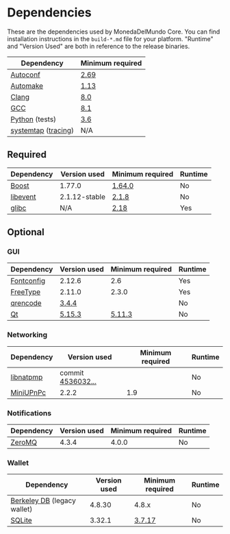 # Dependencies

These are the dependencies used by MonedaDelMundo Core.
You can find installation instructions in the `build-*.md` file for your platform.
"Runtime" and "Version Used" are both in reference to the release binaries.

| Dependency | Minimum required |
| --- | --- |
| [Autoconf](https://www.gnu.org/software/autoconf/) | [2.69](https://github.com/monedadelmundo/monedadelmundo/pull/17769) |
| [Automake](https://www.gnu.org/software/automake/) | [1.13](https://github.com/monedadelmundo/monedadelmundo/pull/18290) |
| [Clang](https://clang.llvm.org) | [8.0](https://github.com/monedadelmundo/monedadelmundo/pull/24164) |
| [GCC](https://gcc.gnu.org) | [8.1](https://github.com/monedadelmundo/monedadelmundo/pull/23060) |
| [Python](https://www.python.org) (tests) | [3.6](https://github.com/monedadelmundo/monedadelmundo/pull/19504) |
| [systemtap](https://sourceware.org/systemtap/) ([tracing](tracing.md))| N/A |

## Required

| Dependency | Version used | Minimum required | Runtime |
| --- | --- | --- | --- |
| [Boost](https://www.boost.org/users/download/) | 1.77.0 | [1.64.0](https://github.com/monedadelmundo/monedadelmundo/pull/22320) | No |
| [libevent](https://github.com/libevent/libevent/releases) | 2.1.12-stable | [2.1.8](https://github.com/monedadelmundo/monedadelmundo/pull/24681) | No |
| [glibc](https://www.gnu.org/software/libc/) | N/A | [2.18](https://github.com/monedadelmundo/monedadelmundo/pull/23511) | Yes |

## Optional

### GUI
| Dependency | Version used | Minimum required | Runtime |
| --- | --- | --- | --- |
| [Fontconfig](https://www.freedesktop.org/wiki/Software/fontconfig/) | 2.12.6 | 2.6 | Yes |
| [FreeType](https://freetype.org) | 2.11.0 | 2.3.0 | Yes |
| [qrencode](https://fukuchi.org/works/qrencode/) | [3.4.4](https://fukuchi.org/works/qrencode) | | No |
| [Qt](https://www.qt.io) | [5.15.3](https://download.qt.io/official_releases/qt/) | [5.11.3](https://github.com/monedadelmundo/monedadelmundo/pull/24132) | No |

### Networking
| Dependency | Version used | Minimum required | Runtime |
| --- | --- | --- | --- |
| [libnatpmp](https://github.com/miniupnp/libnatpmp/) | commit [4536032...](https://github.com/miniupnp/libnatpmp/tree/4536032ae32268a45c073a4d5e91bbab4534773a) | | No |
| [MiniUPnPc](https://miniupnp.tuxfamily.org/) | 2.2.2 | 1.9 | No |

### Notifications
| Dependency | Version used | Minimum required | Runtime |
| --- | --- | --- | --- |
| [ZeroMQ](https://zeromq.org) | 4.3.4 | 4.0.0 | No |

### Wallet
| Dependency | Version used | Minimum required | Runtime |
| --- | --- | --- | --- |
| [Berkeley DB](https://www.oracle.com/technetwork/database/database-technologies/berkeleydb/downloads/index.html) (legacy wallet) | 4.8.30 | 4.8.x | No |
| [SQLite](https://sqlite.org) | 3.32.1 | [3.7.17](https://github.com/monedadelmundo/monedadelmundo/pull/19077) | No |
